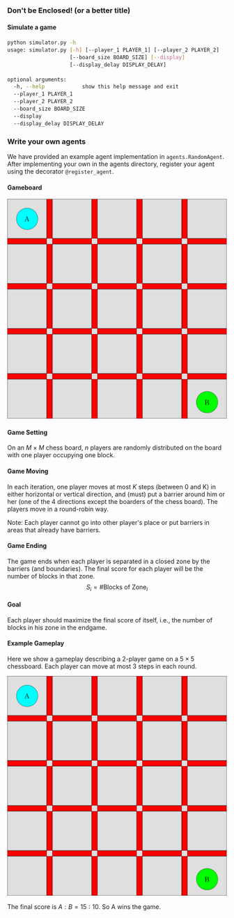 ### Don't be Enclosed! (or a better title)

#### Simulate a game

```bash
python simulator.py -h       
usage: simulator.py [-h] [--player_1 PLAYER_1] [--player_2 PLAYER_2]
                    [--board_size BOARD_SIZE] [--display]
                    [--display_delay DISPLAY_DELAY]

optional arguments:
  -h, --help            show this help message and exit
  --player_1 PLAYER_1
  --player_2 PLAYER_2
  --board_size BOARD_SIZE
  --display
  --display_delay DISPLAY_DELAY
```

### Write your own agents

We have provided an example agent implementation in `agents.RandomAgent`. After implementing your own in the agents directory, register your agent using the decorator `@register_agent`.

#### Gameboard

![gameboard](Gameboard.png)

#### Game Setting
On an $M \times M$ chess board, $n$ players are randomly distributed on the board with one player occupying one block.

#### Game Moving
In each iteration, one player moves at most $K$ steps (between 0 and K) in either horizontal or vertical direction, and (must) put a barrier around him or her (one of the 4 directions except the boarders of the chess board). The players move in a round-robin way.

Note: Each player cannot go into other player's place or put barriers in areas that already have barriers.

#### Game Ending
The game ends when each player is separated in a closed zone by the barriers (and boundaries). The final score for each player will be the number of blocks in that zone.
$$
S_i = \#\text{Blocks of Zone}_i
$$

#### Goal
Each player should maximize the final score of itself, i.e., the number of blocks in his zone in the endgame.

#### Example Gameplay
Here we show a gameplay describing a $2$-player game on a $5\times 5$ chessboard. Each player can move at most 3 steps in each round.

![Gameplay](Gameplay.gif)

The final score is $A:B = 15:10$. So A wins the game.